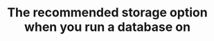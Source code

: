 ---
layout: answer
title: "The recommended storage option when you run a database on "
blurb: "For persistence beyond the life of the EC2 instance, you want to use Amazon EBS. Here's what Amazon says Amazon EBS provides durable, block-level stor"
quid: 208
---